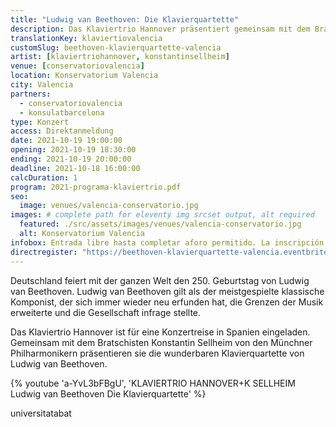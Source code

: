 ```yaml
---
title: "Ludwig van Beethoven: Die Klavierquartette"
description: Das Klaviertrio Hannover präsentiert gemeinsam mit dem Bratschisten Konstantin Sellheim von den Münchner Philharmonikern die  Klavierquartette von Ludwig van Beethoven.
translationKey: klaviertiovalencia
customSlug: beethoven-klavierquartette-valencia
artist: [klaviertriohannover, konstantinsellheim]
venue: [conservatoriovalencia]
location: Konservatorium Valencia
city: Valencia
partners:
  - conservatoriovalencia
  - konsulatbarcelona
type: Konzert
access: Direktanmeldung
date: 2021-10-19 19:00:00
opening: 2021-10-19 18:30:00
ending: 2021-10-19 20:00:00
deadline: 2021-10-18 16:00:00
calcDuration: 1
program: 2021-programa-klaviertrio.pdf
seo:
  image: venues/valencia-conservatorio.jpg
images: # complete path for eleventy img srcset output, alt required
  featured: ./src/assets/images/venues/valencia-conservatorio.jpg
  alt: Konservatorium Valencia
infobox: Entrada libre hasta completar aforo permitido. La inscripción directa es posible a través del siguiente enlace.
directregister: "https://beethoven-klavierquartette-valencia.eventbrite.es"
---
```


Deutschland feiert mit der ganzen Welt den 250. Geburtstag von Ludwig van Beethoven. Ludwig van Beethoven gilt als der meistgespielte klassische Komponist, der sich immer wieder neu erfunden hat, die Grenzen der Musik erweiterte und die Gesellschaft infrage stellte.

Das Klaviertrio Hannover ist für eine Konzertreise in Spanien eingeladen. Gemeinsam mit dem Bratschisten Konstantin Sellheim von den Münchner Philharmonikern präsentieren sie die wunderbaren Klavierquartette von Ludwig van Beethoven.

{% youtube 'a-YvL3bFBgU', 'KLAVIERTRIO HANNOVER+K SELLHEIM Ludwig van Beethoven Die Klavierquartette' %}

universitatabat
